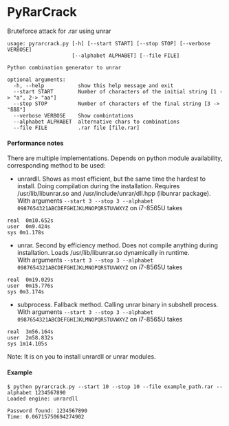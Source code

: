# PyRarCrack
Bruteforce attack for .rar using unrar

```
usage: pyrarcrack.py [-h] [--start START] [--stop STOP] [--verbose VERBOSE]
                     [--alphabet ALPHABET] [--file FILE]

Python combination generator to unrar

optional arguments:
  -h, --help           show this help message and exit
  --start START        Number of characters of the initial string [1 -> "a", 2-> "aa"]
  --stop STOP          Number of characters of the final string [3 -> "ßßß"]
  --verbose VERBOSE    Show combintations
  --alphabet ALPHABET  alternative chars to combinations
  --file FILE          .rar file [file.rar]
```

#### Performance notes

There are multiple implementations. Depends on python module availability,
corresponding method to be used:

* unrardll. Shows as most efficient, but the same time the hardest to install.
Doing compilation during the installation. 
Requires /usr/lib/libunrar.so and /usr/include/unrar/dll.hpp (libunrar package).  
With arguments `--start 3 --stop 3 --alphabet 0987654321ABCDEFGHIJKLMNOPQRSTUVWXYZ` on i7-8565U takes 
```
real  0m10.652s
user  0m9.424s
sys 0m1.178s
```

* unrar. Second by efficiency method. Does not compile anything during installation.
Loads /usr/lib/libunrar.so dynamically in runtime.  
With arguments `--start 3 --stop 3 --alphabet 0987654321ABCDEFGHIJKLMNOPQRSTUVWXYZ` on i7-8565U takes 
```
real  0m19.029s
user  0m15.776s
sys 0m3.174s
```

* subprocess. Fallback method. Calling unrar binary in subshell process.  
With arguments `--start 3 --stop 3 --alphabet 0987654321ABCDEFGHIJKLMNOPQRSTUVWXYZ` on i7-8565U takes 
```
real  3m56.164s
user  2m58.832s
sys 1m14.105s
```

Note: It is on you to install unrardll or unrar modules.

#### Example

```
$ python pyrarcrack.py --start 10 --stop 10 --file example_path.rar --alphabet 1234567890
Loaded engine: unrardll

Password found: 1234567890
Time: 0.06715750694274902
```
